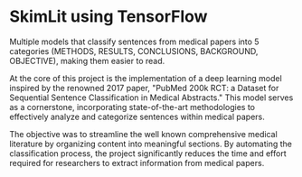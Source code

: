 # SkimLit using TensorFlow
Multiple models that classify sentences from medical papers into 5 categories (METHODS, RESULTS, CONCLUSIONS, BACKGROUND, OBJECTIVE), making them easier to read.

At the core of this project is the implementation of a deep learning model inspired by the renowned 2017 paper, "PubMed 200k RCT: a Dataset for Sequential Sentence Classification in Medical Abstracts." This model serves as a cornerstone, incorporating state-of-the-art methodologies to effectively analyze and categorize sentences within medical papers.

The objective was to streamline the well known comprehensive medical literature by organizing content into meaningful sections. By automating the classification process, the project significantly reduces the time and effort required for researchers to extract information from medical papers.
